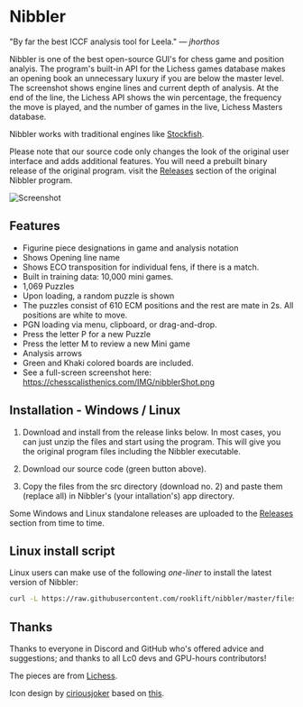 # Nibbler

"By far the best ICCF analysis tool for Leela." &mdash; *jhorthos*

Nibbler is one of the best open-source GUI's for chess game and position analyis. The program's built-in API for the Lichess games database makes an opening book an unnecessary luxury if you are below the master level. The screenshot shows engine lines and current depth of analysis. At the end of the line, the Lichess API shows the win percentage, the frequency the move is played, and the number of games in the live, Lichess Masters database. 

Nibbler works with traditional engines like [Stockfish](https://stockfishchess.org/).

Please note that our source code only changes the look of the original user interface and adds additional features. You will need a prebuilt binary release of the original program. visit the [Releases](https://github.com/rooklift/nibbler/releases) section of the original Nibbler program. 



![Screenshot](https://chesscalisthenics.com/IMG/D78.jpg)
## Features

* Figurine piece designations in game and analysis notation
* Shows Opening line name
* Shows ECO transposition for individual fens, if there is a match.
* Built in training data: 10,000 mini games.
* 1,069 Puzzles
* Upon loading, a random puzzle is shown
* The puzzles consist of 610 ECM positions and the rest are mate in 2s. All positions are white to move.
* PGN loading via menu, clipboard, or drag-and-drop.
* Press the letter P for a new Puzzle
* Press the letter M to review a new Mini game
* Analysis arrows
* Green and Khaki colored boards are included.
* See a full-screen screenshot here:  https://chesscalisthenics.com/IMG/nibblerShot.png


## Installation - Windows / Linux

1) Download and install from the release links below. In most cases, you can just unzip the files and start using the program. This will give you the original program files including the Nibbler executable.

2) Download our source code (green button above).

3)  Copy the files from the src directory (download no. 2) and paste them (replace all) in Nibbler's (your intallation's) app directory.

Some Windows and Linux standalone releases are uploaded to the [Releases](https://github.com/rooklift/nibbler/releases) section from time to time.



## Linux install script

Linux users can make use of the following *one-liner* to install the latest version of Nibbler:

```bash
curl -L https://raw.githubusercontent.com/rooklift/nibbler/master/files/scripts/install.sh | bash
```

## Thanks

Thanks to everyone in Discord and GitHub who's offered advice and suggestions; and thanks to all Lc0 devs and GPU-hours contributors!

The pieces are from [Lichess](https://lichess.org/).

Icon design by [ciriousjoker](https://github.com/ciriousjoker) based on [this](https://www.svgrepo.com/svg/155301/chess).
